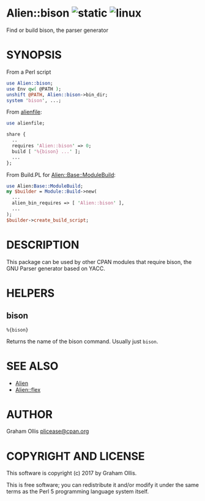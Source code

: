 # Alien::bison ![static](https://github.com/PerlAlien/Alien-bison/workflows/static/badge.svg) ![linux](https://github.com/PerlAlien/Alien-bison/workflows/linux/badge.svg)

Find or build bison, the parser generator

# SYNOPSIS

From a Perl script

```perl
use Alien::bison;
use Env qw( @PATH );
unshift @PATH, Alien::bison->bin_dir;
system 'bison', ...;
```

From [alienfile](https://metacpan.org/pod/alienfile):

```perl
use alienfile;

share {
  ..
  requires 'Alien::bison' => 0;
  build [ '%{bison} ...' ];
  ...
};
```

From Build.PL for [Alien::Base::ModuleBuild](https://metacpan.org/pod/Alien::Base::ModuleBuild):

```perl
use Alien:Base::ModuleBuild;
my $builder = Module::Build->new(
  ...
  alien_bin_requires => [ 'Alien::bison' ],
  ...
);
$builder->create_build_script;
```

# DESCRIPTION

This package can be used by other CPAN modules that require bison,
the GNU Parser generator based on YACC.

# HELPERS

## bison

```
%{bison}
```

Returns the name of the bison command.  Usually just `bison`.

# SEE ALSO

- [Alien](https://metacpan.org/pod/Alien)
- [Alien::flex](https://metacpan.org/pod/Alien::flex)

# AUTHOR

Graham Ollis <plicease@cpan.org>

# COPYRIGHT AND LICENSE

This software is copyright (c) 2017 by Graham Ollis.

This is free software; you can redistribute it and/or modify it under
the same terms as the Perl 5 programming language system itself.
